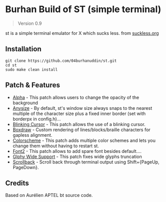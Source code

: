 # Burhan Build of ST (simple terminal)

> Version 0.9

st is a simple terminal emulator for X which sucks less. from [suckless.org](https://suckless.org/)

## Installation

```shell
git clone https://github.com/04burhanuddin/st.git
cd st
sudo make clean install
```

## Patch & Features

- [Alpha](https://st.suckless.org/patches/alpha/) - This patch allows users to change the opacity of the background
- [Anysize](https://st.suckless.org/patches/anysize/) - By default, st's window size always snaps to the nearest multiple of the character size plus a fixed inner border (set with borderpx in config.h)...
- [Blinking Cursor](https://st.suckless.org/patches/blinking_cursor/) - This patch allows the use of a blinking cursor.
- [Boxdraw](https://st.suckless.org/patches/boxdraw/) - Custom rendering of lines/blocks/braille characters for gapless alignment.
- [Colorscheme](https://st.suckless.org/patches/colorschemes/) - This patch adds multiple color schemes and lets you change them without having to restart st.
- [Font2](https://st.suckless.org/patches/font2/) - This patch allows to add spare font besides default....
- [Glphy Wide Support](https://st.suckless.org/patches/glyph_wide_support/) - This patch fixes wide glyphs truncation
- [Scrollback](https://st.suckless.org/patches/scrollback/) - Scroll back through terminal output using Shift+{PageUp, PageDown}.

## Credits

Based on Aurélien APTEL <aurelien dot aptel at gmail dot com> bt source code.
